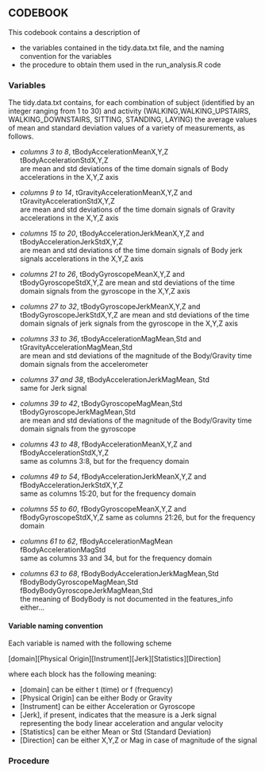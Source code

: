 ## CODEBOOK

This codebook contains a description of
* the variables contained in the tidy.data.txt file, and the naming convention for the variables
* the procedure to obtain them used in the run_analysis.R code


### Variables

The tidy.data.txt contains, for each combination of subject (identified by an integer ranging from 1 to 30) and activity (WALKING,WALKING_UPSTAIRS, WALKING_DOWNSTAIRS, SITTING, STANDING, LAYING) the average values of mean and standard deviation values of a variety of measurements, as follows.

* _columns 3 to 8_,    tBodyAccelerationMeanX,Y,Z	tBodyAccelerationStdX,Y,Z	
are mean and std deviations of the time domain signals of Body accelerations in the X,Y,Z axis

* _columns 9 to 14_,    tGravityAccelerationMeanX,Y,Z and tGravityAccelerationStdX,Y,Z	
are mean and std deviations of the time domain signals of Gravity accelerations in the X,Y,Z axis

* _columns 15 to 20_,    tBodyAccelerationJerkMeanX,Y,Z and tBodyAccelerationJerkStdX,Y,Z	
are mean and std deviations of the time domain signals of Body jerk signals accelerations in the X,Y,Z axis

* _columns 21 to 26_,    tBodyGyroscopeMeanX,Y,Z and tBodyGyroscopeStdX,Y,Z	
are mean and std deviations of the time domain signals from the gyroscope in the X,Y,Z axis

* _columns 27 to 32_,    tBodyGyroscopeJerkMeanX,Y,Z and tBodyGyroscopeJerkStdX,Y,Z	
are mean and std deviations of the time domain signals of jerk signals from the gyroscope in the X,Y,Z axis

* _columns 33 to 36_,    tBodyAccelerationMagMean,Std and tGravityAccelerationMagMean,Std		
are mean and std deviations of the magnitude of the Body/Gravity time domain signals from the accelerometer

* _columns 37 and 38_,    tBodyAccelerationJerkMagMean, Std		
same for Jerk signal

* _columns 39 to 42_,    tBodyGyroscopeMagMean,Std tBodyGyroscopeJerkMagMean,Std		
are mean and std deviations of the magnitude of the Body/Gravity time domain signals from the gyroscope

* _columns 43 to 48_,    fBodyAccelerationMeanX,Y,Z and fBodyAccelerationStdX,Y,Z	
same as columns 3:8, but for the frequency domain

* _columns 49 to 54_,    fBodyAccelerationJerkMeanX,Y,Z and fBodyAccelerationJerkStdX,Y,Z	
same as columns 15:20, but for the frequency domain

* _columns 55 to 60_,    fBodyGyroscopeMeanX,Y,Z and fBodyGyroscopeStdX,Y,Z	
same as columns 21:26, but for the frequency domain

* _columns 61 to 62_,    fBodyAccelerationMagMean fBodyAccelerationMagStd	
same as columns 33 and 34, but for the frequency domain

* _columns 63 to 68_,    fBodyBodyAccelerationJerkMagMean,Std	 fBodyBodyGyroscopeMagMean,Std	fBodyBodyGyroscopeJerkMagMean,Std	
the meaning of BodyBody is not documented in the features_info either...


#### Variable naming convention
Each variable is named with the following scheme

[domain][Physical Origin][Instrument][Jerk][Statistics][Direction]

where each block has the following meaning:
* [domain] can be either t (time) or f (frequency)
* [Physical Origin] can be either Body or Gravity
* [Instrument] can be either Acceleration or Gyroscope
* [Jerk], if present, indicates that the measure is a Jerk signal representing the body linear acceleration and angular velocity
* [Statistics] can be either Mean or Std (Standard Deviation)
* [Direction] can be either X,Y,Z or Mag in case of magnitude of the signal

### Procedure
